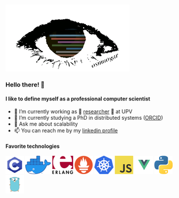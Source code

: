 ![alt text](images/eye.gif "osmuogar")

### Hello there! 👋

#### I like to define myself as a professional computer scientist
- 🔭 I’m currently working as 🧪 [researcher](http://www.upv.es/ficha-personal/osmuogar) 📖 at UPV
- 🌱 I’m currently studying a PhD in distributed systems ([ORCID](https://orcid.org/0000-0002-4873-2492))
- 💬 Ask me about scalability
- 📫 You can reach me by my [linkedin profile](https://www.linkedin.com/in/oscar-mu%C3%B1oz-garrigos/)

[comment]: <> (- 👯 I’m looking to collaborate on ...)
[comment]: <> (- 🤔 I’m looking for help with ...)
[comment]: <> (- 😄 Pronouns: ...)
[comment]: <> (- ⚡ Fun fact: ...)

#### Favorite technologies

![alt text](images/c_logo.png "c_language")
![alt text](images/docker_logo.png "docker")
![alt text](images/erlang_logo.png "erlang")
![alt text](images/prometheus_logo.png "prometheus")
![alt text](images/kubernetes_logo.png "kubernetes")
![alt text](images/javascript_logo.png "javascript")
![alt text](images/vue_logo.png "vue")
![alt text](images/python_logo.png "python")
![alt text](images/go_logo.png "go")

